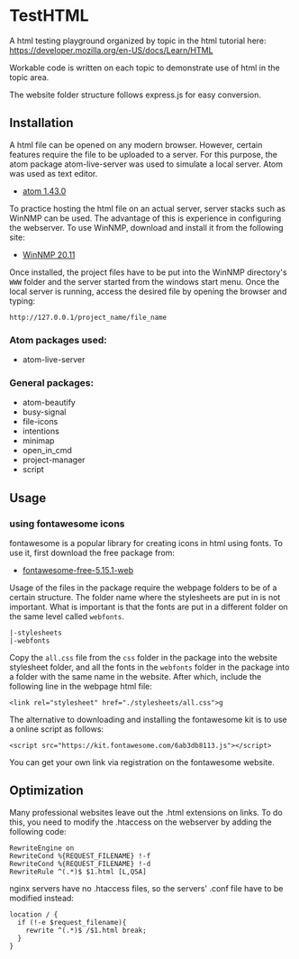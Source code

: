 # TestHTML

A html testing playground organized by topic in the html tutorial here: https://developer.mozilla.org/en-US/docs/Learn/HTML

Workable code is written on each topic to demonstrate use of html in the topic area.

The website folder structure follows express.js for easy conversion.

## Installation

A html file can be opened on any modern browser. However, certain features require the file to be uploaded to a server. For this purpose,  the atom package atom-live-server was used to simulate a local server. Atom was used as text editor.

* [atom 1.43.0](https://atom.io/)

To practice hosting the html file on an actual server, server stacks such as WinNMP can be used. The advantage of this is experience in configuring the webserver. To use WinNMP, download and install it from the following site:

* [WinNMP 20.11](https://winnmp.wtriple.com/)

Once installed, the project files have to be put into the WinNMP directory's `WWW` folder and the server started from the windows start menu. Once the local server is running, access the desired file by opening the browser and typing:

```
http://127.0.0.1/project_name/file_name
```

### Atom packages used:

* atom-live-server

### General packages:

* atom-beautify
* busy-signal
* file-icons
* intentions
* minimap
* open_in_cmd
* project-manager
* script

## Usage

### using fontawesome icons

fontawesome is a popular library for creating icons in html using fonts. To use it, first download the free package from:

* [fontawesome-free-5.15.1-web](https://fontawesome.com/how-to-use/on-the-web/setup/hosting-font-awesome-yourself)

Usage of the files in the package require the webpage folders to be of a certain structure. The folder name where the stylesheets are put in is not important. What is important is that the fonts are put in a different folder on the same level called `webfonts`.

```
|-stylesheets
|-webfonts
```

Copy the `all.css` file from the `css` folder in the package into the website stylesheet folder, and all the fonts in the `webfonts` folder in the package into a folder with the same name in the website. After which, include the following line in the webpage html file:

```
<link rel="stylesheet" href="./stylesheets/all.css">g
```

The alternative to downloading and installing the fontawesome kit is to use a online script as follows:

```
<script src="https://kit.fontawesome.com/6ab3db8113.js"></script>
```

You can get your own link via registration on the fontawesome website.

## Optimization

Many professional websites leave out the .html extensions on links. To do this, you need to modify the .htaccess on the webserver by adding the following code:

```
RewriteEngine on
RewriteCond %{REQUEST_FILENAME} !-f
RewriteCond %{REQUEST_FILENAME} !-d
RewriteRule ^(.*)$ $1.html [L,QSA]
```

nginx servers have no .htaccess files, so the servers' .conf file have to be modified instead:

```
location / {
  if (!-e $request_filename){
    rewrite ^(.*)$ /$1.html break;
  }
}
```
